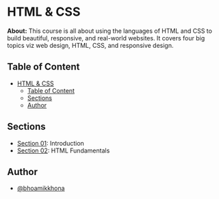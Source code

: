 # HTML & CSS

**About:** This course is all about using the languages of HTML and CSS to build beautiful, responsive, and real-world websites. It covers four big topics viz web design, HTML, CSS, and responsive design.

## Table of Content

- [HTML \& CSS](#html--css)
  - [Table of Content](#table-of-content)
  - [Sections](#sections)
  - [Author](#author)

## Sections

- [Section 01](./Section%2001): Introduction
- [Section 02](./Section%2002): HTML Fundamentals

## Author

- [@bhoamikkhona](https://github.com/bhoamikkhona)
